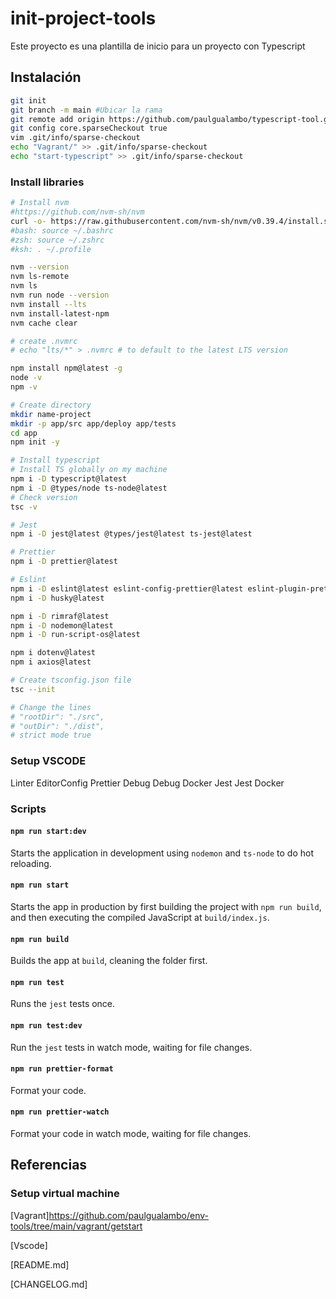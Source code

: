 # init-project-tools

Este proyecto es una plantilla de inicio para un proyecto con Typescript

## Instalación

```sh
git init
git branch -m main #Ubicar la rama
git remote add origin https://github.com/paulgualambo/typescript-tool.git
git config core.sparseCheckout true
vim .git/info/sparse-checkout
echo "Vagrant/" >> .git/info/sparse-checkout
echo "start-typescript" >> .git/info/sparse-checkout
```

### Install libraries

```sh
# Install nvm
#https://github.com/nvm-sh/nvm
curl -o- https://raw.githubusercontent.com/nvm-sh/nvm/v0.39.4/install.sh | bash
#bash: source ~/.bashrc
#zsh: source ~/.zshrc
#ksh: . ~/.profile

nvm --version
nvm ls-remote
nvm ls
nvm run node --version
nvm install --lts
nvm install-latest-npm
nvm cache clear

# create .nvmrc
# echo "lts/*" > .nvmrc # to default to the latest LTS version

npm install npm@latest -g
node -v
npm -v

# Create directory 
mkdir name-project
mkdir -p app/src app/deploy app/tests
cd app
npm init -y

# Install typescript
# Install TS globally on my machine
npm i -D typescript@latest
npm i -D @types/node ts-node@latest
# Check version
tsc -v

# Jest
npm i -D jest@latest @types/jest@latest ts-jest@latest

# Prettier
npm i -D prettier@latest

# Eslint
npm i -D eslint@latest eslint-config-prettier@latest eslint-plugin-prettier@latest
npm i -D husky@latest

npm i -D rimraf@latest
npm i -D nodemon@latest
npm i -D run-script-os@latest

npm i dotenv@latest
npm i axios@latest

# Create tsconfig.json file
tsc --init

# Change the lines 
# "rootDir": "./src",
# "outDir": "./dist",
# strict mode true
```

### Setup VSCODE

Linter
EditorConfig
Prettier
Debug
Debug Docker
Jest
Jest Docker

### Scripts

#### `npm run start:dev`

Starts the application in development using `nodemon` and `ts-node` to do hot reloading.

#### `npm run start`

Starts the app in production by first building the project with `npm run build`, and then executing the compiled JavaScript at `build/index.js`.

#### `npm run build`

Builds the app at `build`, cleaning the folder first.

#### `npm run test`

Runs the `jest` tests once.

#### `npm run test:dev`

Run the `jest` tests in watch mode, waiting for file changes.

#### `npm run prettier-format`

Format your code.

#### `npm run prettier-watch`

Format your code in watch mode, waiting for file changes.

## Referencias

### Setup virtual machine

[Vagrant]<https://github.com/paulgualambo/env-tools/tree/main/vagrant/getstart>

[Vscode]

[README.md]

[CHANGELOG.md]
